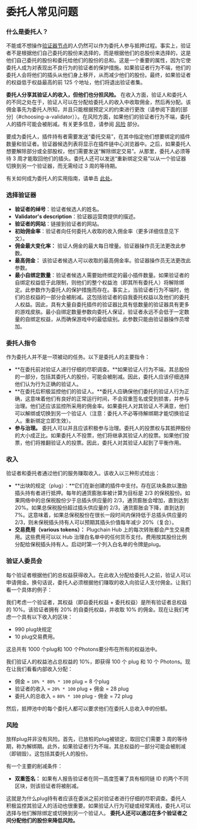 <!--
title:委托人
-->
# 委托人常见问题

### 什么是委托人？

不能或不想操作[验证器节点](../validators/validator-faq.md)的人仍然可以作为委托人参与抵押过程。事实上，验证者不是根据他们自己委托的股份来选择的，而是根据他们的总股份来选择的，这是他们自己委托的股份和委托给他们的股份的总和。这是一个重要的属性，因为它使委托人成为对表现出不良行为的验证者的保护措施。如果验证者行为不端，他们的委托人会将他们的插头从他们身上移开，从而减少他们的股份。最终，如果验证者的权益低于权益最高的前 125 个地址，他们将退出验证者集。

**委托人分享其验证人的收入，但他们也分担风险。** 在收入方面，验证人和委托人的不同之处在于，验证人可以在分配给委托人的收入中收取佣金，然后再分配。该佣金事先为委托人所知，并且只能根据预定义的约束进行更改（请参阅下面的[部分]（#choosing-a-validator））。在风险方面，如果他们的验证者行为不端，委托人的插件可能会被削减。有关更多信息，请参阅 [风险](#risks) 部分。

要成为委托人，插件持有者需要发送“委托交易”，在其中指定他们想要绑定的插件数量和验证者。验证器候选列表将显示在插件链中心浏览器中。之后，如果委托人想要解除部分或全部股权，他们需要发送“解除绑定交易”。从那里，委托人必须等待 3 周才能取回他们的插头。委托人还可以发送“重新绑定交易”以从一个验证器切换到另一个验证器，而无需经过 3 周的等待期。

有关如何成为委托人的实用指南，请单击 [此处](../delegators/delegator-setup.md)。

### 选择验证器

- **验证者的绰号**：验证者候选人的姓名。
- **Validator's description**：验证器运营商提供的描述。
- **验证者的网站**：链接到验证者的网站。
- **初始佣金率**：验证者向任何委托人收取的收入佣金率（更多详细信息见下文）。
- **佣金最大变化率：** 验证人佣金的最大每日增量。验证器操作员无法更改此参数。
- **最高佣金：** 该验证者候选人可以收取的最高佣金率。验证器操作员无法更改此参数。
- **最小自绑定数量**：验证者候选人需要始终绑定的最小插件数量。如果验证者的自绑定权益低于此限制，则他们的整个权益池（即其所有委托人）将解除绑定。此参数作为委托人的保护措施而存在。事实上，当验证者行为不端时，他们的总权益的一部分会被削减。这包括验证者的自我委托权益以及他们的委托人权益。因此，具有大量自委托插件的验证器比具有低数量的验证器具有更多的游戏皮肤。最小自绑定数量参数向委托人保证，验证者永远不会低于一定数量的自绑定权益，从而确保游戏中的最低级别。此参数只能由验证器操作员增加。

### 委托人指令

作为委托人并不是一项被动的任务。以下是委托人的主要指令：

- **在委托前对验证人进行仔细的尽职调查。**如果验证人行为不端，其总股份的一部分，包括其委托人的股份，可能会被削减。因此，委托人应该仔细选择他们认为行为正确的验证人。
- **在委托后积极监控他们的验证人。**委托人应确保他们委托的验证人行为正确，这意味着他们有良好的正常运行时间，不会双重签名或受到损害，并参与治理。他们还应该监控所采用的佣金率。如果委托人对其验证人不满意，他们可以解绑或切换到另一个验证人（注意：委托人不必等待解绑期才能切换验证人。重新绑定立即生效）。
- **参与治理。** 委托人可以并且应该积极参与治理。委托人的投票权与其抵押股份的大小成正比。如果委托人不投票，他们将继承其验证人的投票。如果他们投票，他们将推翻验证人的投票。因此，委托人对其验证人起到了平衡作用。

### 收入

验证者和委托者通过他们的服务赚取收入。该收入以三种形式给出：

- **出块的规定（plug）：**它们在新创建的插件中支付。存在区块条款以激励插头持有者进行抵押。每年的通货膨胀率被计算为目标是 2/3 的保税股份。如果网络中的总保税股份少于总插头供应量的 2/3，通货膨胀会增加，直到达到 20%。如果总保税股份超过插头供应量的 2/3，通货膨胀会下降，直到达到 7%。这意味着，如果总保税股份在很长一段时间内保持低于总插头供应量的 2/3，则未保税插头持有人可以预期其插头价值每年减少 20%（复合）。
- **交易费用（various tokens）：** Plugchain Hub 上的每次转账都会产生交易费用。这些费用可以以 Hub 治理白名单中的任何货币支付。费用按其股份比例分配给保税插头持有人。启动时第一个列入白名单的令牌是plug。

### 验证人委员会

每个验证者根据他们的总权益获得收入。在此收入分配给委托人之前，验证人可以申请佣金。换句话说，委托人必须根据他们赚取的收入向验证人支付佣金。让我们看一个具体的例子：

我们考虑一个验证者，其权益（即自委托权益 + 委托权益）是所有验证者总权益的 10%。该验证者拥有 20% 的自委托权益，并收取 10% 的佣金。现在让我们考虑一个具有以下收入的区块：

- 990 plug块规定
- 10 plug交易费用。

这总共有 1000 个plug和 100 个Photons要分布在所有的权益池中。

我们验证人的权益池占总权益的 10%，即获得 100 个 plug 和 10 个 Photons。现在让我们看看内部收入分配：

- 佣金 = `10% * 80% * 100` plug = 8 个plug
- 验证者的收入 = `20% * 100` plug + 佣金 = 28 plug
- 委托人的总收入 = `80% * 100` plug - 佣金 = 72 plug

然后，抵押池中的每个委托人都可以要求他们在委托人总收入中的份额。

### 风险

放样plug并非没有风险。首先，已放桩的plug被锁定，取回它们需要 3 周的等待期，称为解绑期。此外，如果验证者行为不端，其总权益的一部分可能会被削减（即销毁）。这包括其委托人的股份。

有一个主要的削减条件：

- **双重签名：** 如果有人报告验证者在同一高度签署了具有相同链 ID 的两个不同区块，则该验证者将被削减。

这就是为什么plug持有者应该在委派之前对验证者进行仔细的尽职调查。委托人积极监控其验证人的活动也很重要。如果验证人行为可疑或经常离线，委托人可以选择与他们解除绑定或切换到另一个验证人。 **委托人还可以通过在多个验证者之间分配他们的股份来降低风险。**
